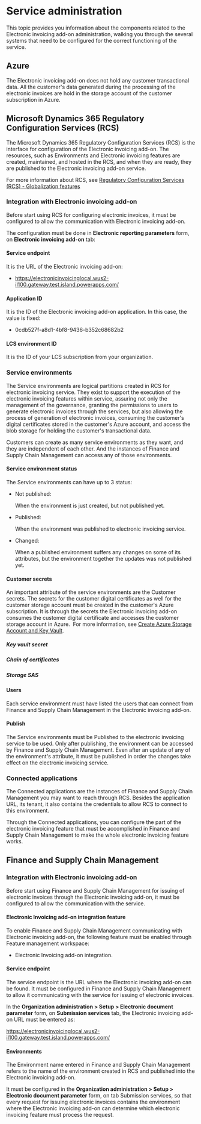 # Service administration

This topic provides you information about the components related to the
Electronic invoicing add-on administration, walking you through the
several systems that need to be configured for the correct functioning
of the service.

## Azure

The Electronic invoicing add-on does not hold any customer transactional
data. All the customer's data generated during the processing of the
electronic invoices are hold in the storage account of the customer
subscription in Azure.

## Microsoft Dynamics 365 Regulatory Configuration Services (RCS)

The Microsoft Dynamics 365 Regulatory Configuration Services (RCS) is the interface for
configuration of the Electronic invoicing add-on. The resources, such as
Environments and Electronic invoicing features are created, maintained,
and hosted in the RCS, and when they are ready, they are published to
the Electronic invoicing add-on service.

For more information about RCS, see [Regulatory Configuration Services
(RCS) - Globalization
features](https://docs.microsoft.com/en-us/dynamics365/finance/localizations/rcs-globalization-feature)

### Integration with Electronic invoicing add-on

Before start using RCS for configuring electronic invoices, it must be
configured to allow the communication with Electronic invoicing add-on.

The configuration must be done in **Electronic reporting parameters**
form, on **Electronic invoicing add-on** tab:

#### Service endpoint

It is the URL of the Electronic invoicing add-on:

-   <https://electronicinvoicinglocal.wus2-il100.gateway.test.island.powerapps.com/>

#### Application ID

It is the ID of the Electronic invoicing add-on application. In this
case, the value is fixed:

-   0cdb527f-a8d1-4bf8-9436-b352c68682b2

#### LCS environment ID

It is the ID of your LCS subscription from your organization.

### Service environments

The Service environments are logical partitions created in RCS for
electronic invoicing service. They exist to support the execution of the
electronic invoicing features within service, assuring not only the
management of the governance, granting the permissions to users to
generate electronic invoices through the services, but also allowing the
process of generation of electronic invoices, consuming the customer's
digital certificates stored in the customer's Azure account, and access
the blob storage for holding the customer's transactional data.

Customers can create as many service environments as they want, and they
are independent of each other. And the instances of Finance and Supply
Chain Management can access any of those environments.

#### Service environment status

The Service environments can have up to 3 status:

-   Not published:

    When the environment is just created, but not published yet.

-   Published:

    When the environment was published to electronic invoicing service.

-   Changed:

    When a published environment suffers any changes on some of its
    attributes, but the environment together the updates was not
    published yet.

#### Customer secrets

An important attribute of the service environments are the Customer
secrets. The secrets for the customer digital certificates as well for
the customer storage account must be created in the customer's Azure
subscription. It is through the secrets the Electronic invoicing add-on
consumes the customer digital certificate and accesses the customer
storage account in Azure.  For more information, see [Create Azure
Storage Account and Key
Vault](https://docs.microsoft.com/en-us/dynamics365/finance/localizations/e-invoicing-create-azure-storage-account-key-vault).

##### Key vault secret

##### Chain of certificates

##### Storage SAS

#### Users

Each service environment must have listed the users that can connect
from Finance and Supply Chain Management in the Electronic invoicing
add-on.

#### Publish

The Service environments must be Published to the electronic invoicing
service to be used. Only after publishing, the environment can be
accessed by Finance and Supply Chain Management. Even after an update of
any of the environment's attribute, it must be published in order the
changes take effect on the electronic invoicing service.

### Connected applications

The Connected applications are the instances of Finance and Supply Chain
Management you may want to reach through RCS. Besides the application
URL, its tenant, it also contains the credentials to allow RCS to
connect to this environment.

Through the Connected applications, you can configure the part of the
electronic invoicing feature that must be accomplished in Finance and
Supply Chain Management to make the whole electronic invoicing feature
works.

## Finance and Supply Chain Management

### Integration with Electronic invoicing add-on

Before start using Finance and Supply Chain Management for issuing of
electronic invoices through the Electronic invoicing add-on, it must be
configured to allow the communication with the service.

#### Electronic Invoicing add-on integration feature

To enable Finance and Supply Chain Management communicating with
Electronic invoicing add-on, the following feature must be enabled
through Feature management workspace:

-   Electronic Invoicing add-on integration.

#### Service endpoint

The service endpoint is the URL where the Electronic invoicing add-on
can be found. It must be configured in Finance and Supply Chain
Management to allow it communicating with the service for issuing of
electronic invoices.

In the **Organization administration &gt; Setup &gt; Electronic document
parameter** form, on **Submission services** tab, the Electronic
invoicing add-on URL must be entered as:

<https://electronicinvoicinglocal.wus2-il100.gateway.test.island.powerapps.com/>

#### Environments

The Environment name entered in Finance and Supply Chain Management
refers to the name of the environment created in RCS and published into
the Electronic invoicing add-on.

It must be configured in the **Organization administration &gt; Setup
&gt; Electronic document parameter** form, on tab Submission services,
so that every request for issuing electronic invoices contains the
environment where the Electronic invoicing add-on can determine which
electronic invoicing feature must process the request.


